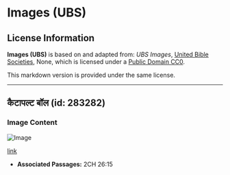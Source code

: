 # Images (UBS)

## License Information

**Images (UBS)** is based on and adapted from: _UBS Images_, [United Bible Societies](https://unitedbiblesocieties.org/), None, which is licensed under a [Public Domain CC0](https://creativecommons.org/public-domain/cc0/).

This markdown version is provided under the same license.



--------------------------------

## कैटापल्ट बॉल (id: 283282)

### Image Content

![Image](https://cdn.aquifer.bible/aquifer-content/resources/Media/WEB-0399_catapult_ball.jpg)

[link](https://cdn.aquifer.bible/aquifer-content/resources/Media/WEB-0399_catapult_ball.jpg)

* **Associated Passages:** 2CH 26:15

